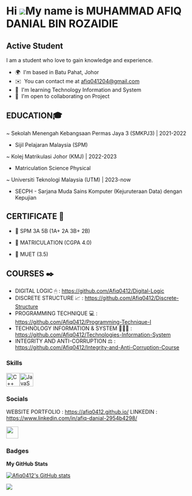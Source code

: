 Hi ![](https://user-images.githubusercontent.com/18350557/176309783-0785949b-9127-417c-8b55-ab5a4333674e.gif)My name is MUHAMMAD AFIQ DANIAL BIN ROZAIDIE
=========================================================================================================================================================

Active Student
--------------

I am a student who love to gain knowledge and experience.

* 🌍  I'm based in Batu Pahat, Johor
* ✉️  You can contact me at [afiq041204@gmail.com](mailto:afiq041204@gmail.com)
* 🧠  I'm learning Technology Information and System
* 🤝  I'm open to collaborating on Project

EDUCATION🎓
-------------
~ Sekolah Menengah Kebangsaan Permas Jaya 3 (SMKPJ3) | 2021-2022
 - Sijil Pelajaran Malaysia (SPM)

~ Kolej Matrikulasi Johor (KMJ) | 2022-2023
 - Matriculation Science Physical 

~ Universiti Teknologi Malaysia (UTM) | 2023-now
 - SECPH - Sarjana Muda Sains Komputer (Kejuruteraan Data) dengan Kepujian

CERTIFICATE 📄
-------------
* 📜 SPM 3A 5B (1A+ 2A 3B+ 2B)

* 📜 MATRICULATION (CGPA 4.0)

* 📜 MUET (3.5)

COURSES ✒️
----------
- DIGITAL LOGIC 🖱 : https://github.com/Afiq0412/Digital-Logic
- DISCRETE STRUCTURE 📈 : https://github.com/Afiq0412/Discrete-Structure
- PROGRAMMING TECHNIQUE 💻 : https://github.com/Afiq0412/Programming-Technique-I
- TECHNOLOGY INFORMATION & SYSTEM 👨🏻‍💻 : https://github.com/Afiq0412/Technologies-Information-System
- INTEGRITY AND ANTI-CORRUPTION ⚖️ : https://github.com/Afiq0412/Integrity-and-Anti-Corruption-Course


### Skills


<p align="left">
<a href="https://docs.microsoft.com/en-us/cpp/?view=msvc-170" target="_blank" rel="noreferrer"><img src="https://raw.githubusercontent.com/danielcranney/readme-generator/main/public/icons/skills/cplusplus-colored.svg" width="36" height="36" alt="C++" /></a><a href="https://developer.mozilla.org/en-US/docs/Web/JavaScript" target="_blank" rel="noreferrer"><img src="https://raw.githubusercontent.com/danielcranney/readme-generator/main/public/icons/skills/javascript-colored.svg" width="36" height="36" alt="JavaScript" /></a>
</p>


### Socials
WEBSITE PORTFOLIO : https://afiq0412.github.io/
LINKEDIN : https://www.linkedin.com/in/afiq-danial-2954b4298/

<p align="left"> <a href="https://www.github.com/Afiq0412" target="_blank" rel="noreferrer"> <picture> <source media="(prefers-color-scheme: dark)" srcset="https://raw.githubusercontent.com/danielcranney/readme-generator/main/public/icons/socials/github-dark.svg" /> <source media="(prefers-color-scheme: light)" srcset="https://raw.githubusercontent.com/danielcranney/readme-generator/main/public/icons/socials/github.svg" /> <img src="https://raw.githubusercontent.com/danielcranney/readme-generator/main/public/icons/socials/github.svg" width="32" height="32" /> </picture> </a></p>

### Badges

<b>My GitHub Stats</b>

<a href="http://www.github.com/Afiq0412"><img src="https://github-readme-stats.vercel.app/api?username=Afiq0412&show_icons=true&hide=&count_private=true&title_color=0891b2&text_color=ffffff&icon_color=0891b2&bg_color=1c1917&hide_border=true&show_icons=true" alt="Afiq0412's GitHub stats" /></a>

<a href="http://www.github.com/Afiq0412"><img src="https://github-readme-streak-stats.herokuapp.com/?user=Afiq0412&stroke=ffffff&background=1c1917&ring=0891b2&fire=0891b2&currStreakNum=ffffff&currStreakLabel=0891b2&sideNums=ffffff&sideLabels=ffffff&dates=ffffff&hide_border=true" /></a>
